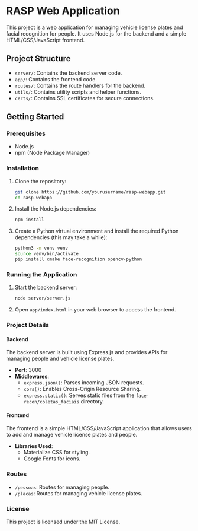 # RASP Web Application

This project is a web application for managing vehicle license plates and facial recognition for people. It uses Node.js for the backend and a simple HTML/CSS/JavaScript frontend.

## Project Structure

- `server/`: Contains the backend server code.
- `app/`: Contains the frontend code.
- `routes/`: Contains the route handlers for the backend.
- `utils/`: Contains utility scripts and helper functions.
- `certs/`: Contains SSL certificates for secure connections.

## Getting Started

### Prerequisites

- Node.js
- npm (Node Package Manager)

### Installation

1. Clone the repository:
    ```sh
    git clone https://github.com/yourusername/rasp-webapp.git
    cd rasp-webapp
    ```

2. Install the Node.js dependencies:
    ```sh
    npm install
    ```

3. Create a Python virtual environment and install the required Python dependencies (this may take a while):
    ```sh
    python3 -m venv venv
    source venv/bin/activate
    pip install cmake face-recognition opencv-python
    ```

### Running the Application

1. Start the backend server:
    ```sh
    node server/server.js
    ```

2. Open `app/index.html` in your web browser to access the frontend.

### Project Details

#### Backend

The backend server is built using Express.js and provides APIs for managing people and vehicle license plates.

- **Port**: 3000
- **Middlewares**:
  - `express.json()`: Parses incoming JSON requests.
  - `cors()`: Enables Cross-Origin Resource Sharing.
  - `express.static()`: Serves static files from the `face-recon/coletas_faciais` directory.

#### Frontend

The frontend is a simple HTML/CSS/JavaScript application that allows users to add and manage vehicle license plates and people.

- **Libraries Used**:
  - Materialize CSS for styling.
  - Google Fonts for icons.

### Routes

- `/pessoas`: Routes for managing people.
- `/placas`: Routes for managing vehicle license plates.

### License

This project is licensed under the MIT License.
